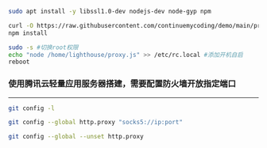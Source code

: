 ```bash
sudo apt install -y libssl1.0-dev nodejs-dev node-gyp npm

curl -O https://raw.githubusercontent.com/continuemycoding/demo/main/proxy.js
npm install

sudo -s #切换root权限
echo "node /home/lighthouse/proxy.js" >> /etc/rc.local #添加开机自启
reboot
```

### 使用腾讯云轻量应用服务器搭建，需要配置防火墙开放指定端口
---
~~~bash
git config -l

git config --global http.proxy "socks5://ip:port"

git config --global --unset http.proxy
~~~
